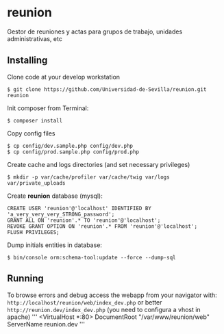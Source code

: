 # reunion
Gestor de reuniones y actas para grupos de trabajo, unidades administrativas, etc

Installing
----------

Clone code at your develop workstation
```
$ git clone https://github.com/Universidad-de-Sevilla/reunion.git reunion
```

Init composer from Terminal: 
```
$ composer install
```

Copy config files
```
$ cp config/dev.sample.php config/dev.php
$ cp config/prod.sample.php config/prod.php
```

Create cache and logs directories (and set necessary privileges)
```
$ mkdir -p var/cache/profiler var/cache/twig var/logs var/private_uploads
```
 
Create **reunion** database (mysql):

```
CREATE USER 'reunion'@'localhost' IDENTIFIED BY 'a_very_very_very_STRONG_password';
GRANT ALL ON 'reunion'.* TO 'reunion'@'localhost';
REVOKE GRANT OPTION ON 'reunion'.* FROM 'reunion'@'localhost';
FLUSH PRIVILEGES;
```

Dump initials entities in database:
```
$ bin/console orm:schema-tool:update --force --dump-sql
```


Running
-------

To browse errors and debug access the webapp from your navigator with:
`http://localhost/reunion/web/index_dev.php` or better `http://reunion.dev/index_dev.php` 
(you need to configura a vhost in apache)
'''
<VirtualHost *:80>
    DocumentRoot "/var/www/reunion/web"
    ServerName reunion.dev
</VirtualHost>
'''
